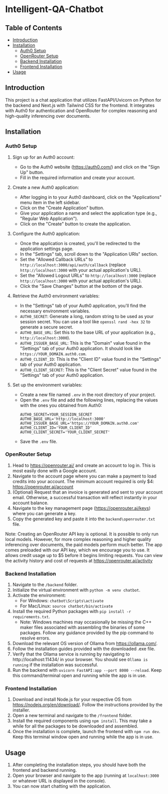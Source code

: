 # Intelligent-QA-Chatbot


## Table of Contents
- [Introduction](#introduction)
- [Installation](#installation)
  - [Auth0 Setup](#auth0-setup)
  - [OpenRouter Setup](#openrouter-setup)
  - [Backend Installation](#backend-installation)
  - [Frontend Installation](#frontend-installation)
- [Usage](#usage)

## Introduction
This project is a chat application that utilizes FastAPI/Uvicorn on Python for the backend and Next.js with Tailwind CSS for the frontend. It integrates with Auth0 for authentication and OpenRouter for complex reasoning and high-quality inferencing over documents.

## Installation

### Auth0 Setup
1. Sign up for an Auth0 account:
   - Go to the Auth0 website (https://auth0.com/) and click on the "Sign Up" button.
   - Fill in the required information and create your account.

2. Create a new Auth0 application:
   - After logging in to your Auth0 dashboard, click on the "Applications" menu item in the left sidebar.
   - Click on the "Create Application" button.
   - Give your application a name and select the application type (e.g., "Regular Web Application").
   - Click on the "Create" button to create the application.

3. Configure the Auth0 application:
   - Once the application is created, you'll be redirected to the application settings page.
   - In the "Settings" tab, scroll down to the "Application URIs" section.
   - Set the "Allowed Callback URLs" to `http://localhost:3000/api/auth/callback` (replace `http://localhost:3000` with your actual application's URL).
   - Set the "Allowed Logout URLs" to `http://localhost:3000` (replace `http://localhost:3000` with your actual application's URL).
   - Click the "Save Changes" button at the bottom of the page.

4. Retrieve the Auth0 environment variables:
   - In the "Settings" tab of your Auth0 application, you'll find the necessary environment variables.
   - `AUTH0_SECRET`: Generate a long, random string to be used as your session secret. You can use a tool like `openssl rand -hex 32` to generate a secure secret.
   - `AUTH0_BASE_URL`: Set this to the base URL of your application (e.g., `http://localhost:3000`).
   - `AUTH0_ISSUER_BASE_URL`: This is the "Domain" value found in the "Settings" tab of your Auth0 application. It should look like `https://YOUR_DOMAIN.auth0.com`.
   - `AUTH0_CLIENT_ID`: This is the "Client ID" value found in the "Settings" tab of your Auth0 application.
   - `AUTH0_CLIENT_SECRET`: This is the "Client Secret" value found in the "Settings" tab of your Auth0 application.

5. Set up the environment variables:
   - Create a new file named `.env` in the root directory of your project.
   - Open the `.env` file and add the following lines, replacing the values with the ones you obtained from Auth0:
     ```
     AUTH0_SECRET=YOUR_SESSION_SECRET
     AUTH0_BASE_URL='http://localhost:3000'
     AUTH0_ISSUER_BASE_URL='https://YOUR_DOMAIN.auth0.com'
     AUTH0_CLIENT_ID='YOUR_CLIENT_ID'
     AUTH0_CLIENT_SECRET='YOUR_CLIENT_SECRET'
     ```
   - Save the `.env` file.

### OpenRouter Setup
1. Head to https://openrouter.ai/ and create an account to log in. This is most easily done with a Google account.
2. Navigate to the account page where you can make a payment to load credits into your account. The minimum account required is only $4: https://openrouter.ai/account
3. (Optional) Request that an invoice is generated and sent to your account email. Otherwise, a successful transaction will reflect instantly in your account balance.
4. Navigate to the key management page (https://openrouter.ai/keys) where you can generate a key.
5. Copy the generated key and paste it into the `backend\openrouter.txt` file.

Note: Creating an OpenRouter API key is optional. It is possible to only run local models. However, for more complex reasoning and higher quality inferencing over documents, the paid models perform much better. The app comes preloaded with our API key, which we encourage you to use. It allows credit usage up to $5 before it begins limiting requests. You can view the activity history and cost of requests at https://openrouter.ai/activity

### Backend Installation
1. Navigate to the `/backend` folder.
2. Initialize the virtual environment with `python -m venv chatbot`.
3. Activate the environment:
   - For Windows: `chatbot\Scripts\activate`
   - For Mac/Linux: `source chatbot/bin/activate`
4. Install the required Python packages with `pip install -r requirements.txt`.
   - Note: Windows machines may occasionally be missing the C++ maker files associated with assembling the binaries of some packages. Follow any guidance provided by the pip command to resolve errors.
5. Download the relevant OS version of Ollama from https://ollama.com/.
6. Follow the installation guides provided with the downloaded .exe file.
7. Verify that the Ollama service is running by navigating to http://localhost:11434/ in your browser. You should see `Ollama is running` if the installation was successful.
8. Run the backend with `uvicorn FastAPI:app --port 8000 --reload`. Keep this command/terminal open and running while the app is in use.

### Frontend Installation
1. Download and install Node.js for your respective OS from https://nodejs.org/en/download/. Follow the instructions provided by the installer.
2. Open a new terminal and navigate to the `/frontend` folder.
3. Install the required components using `npm install`. This may take a while for all the packages to be downloaded and assembled.
4. Once the installation is complete, launch the frontend with `npm run dev`. Keep this terminal window open and running while the app is in use.

## Usage
1. After completing the installation steps, you should have both the frontend and backend running.
2. Open your browser and navigate to the app (running at `localhost:3000` or whatever URL is displayed in the console).
3. You can now start chatting with the application.
